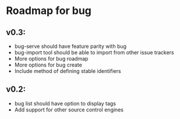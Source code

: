 # Roadmap for bug

## v0.3:
- bug-serve should have feature parity with bug
- bug-import tool should be able to import from other issue trackers
- More options for bug roadmap
- More options for bug create
- Include method of defining stable identifiers

## v0.2:
- bug list should have option to display tags
- Add support for other source control engines
